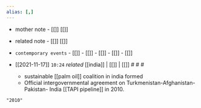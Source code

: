 ```yaml
---
alias: [,]
---
```

- mother note - [[]] [[]]
- related note - [[]] [[]]
- `contemporary events`	- [[]]	- [[]]	- [[]]	- [[]]	- [[]]

- [[2021-11-17]]  `10:24` _related_ [[india]] | [[]] | [[]] # # #
	- sustainable [[palm oil]] coalition in india formed
	- Official intergovernmental agreement on Turkmenistan-Afghanistan-Pakistan- India [[TAPI pipeline]] in 2010.


```query
"2010"
```
